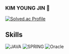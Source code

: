 ### KIM YOUNG JIN 👋
[![Solved.ac Profile](http://mazassumnida.wtf/api/v2/generate_badge?boj=ssda332)](https://solved.ac/ssda332/)


## Skills

![JAVA](https://img.shields.io/badge/JAVA-007396.svg?&style=for-the-badge&logo=Java&logoColor=White)
![SPRING](https://img.shields.io/badge/SPRING-6DB33F.svg?&style=for-the-badge&logo=Spring&logoColor=black)
![Oracle](https://img.shields.io/badge/Oracle-F80000.svg?&style=for-the-badge&logo=Oracle&logoColor=white)

<!--
**ssda332/ssda332** is a ✨ _special_ ✨ repository because its `README.md` (this file) appears on your GitHub profile.

Here are some ideas to get you started:

- 🔭 I’m currently working on ...
- 🌱 I’m currently learning ...
- 👯 I’m looking to collaborate on ...
- 🤔 I’m looking for help with ...
- 💬 Ask me about ...
- 📫 How to reach me: ...
- 😄 Pronouns: ...
- ⚡ Fun fact: ...
-->
